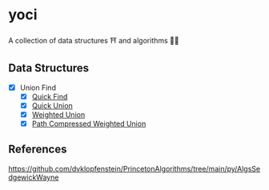 # yoci
A collection of data structures ⛩ and algorithms 🏃‍♂️

## Data Structures
- [x] Union Find
  - [x] [Quick Find]()
  - [x] [Quick Union]()
  - [x] [Weighted Union]()
  - [x] [Path Compressed Weighted Union]()

## References 
https://github.com/dvklopfenstein/PrincetonAlgorithms/tree/main/py/AlgsSedgewickWayne